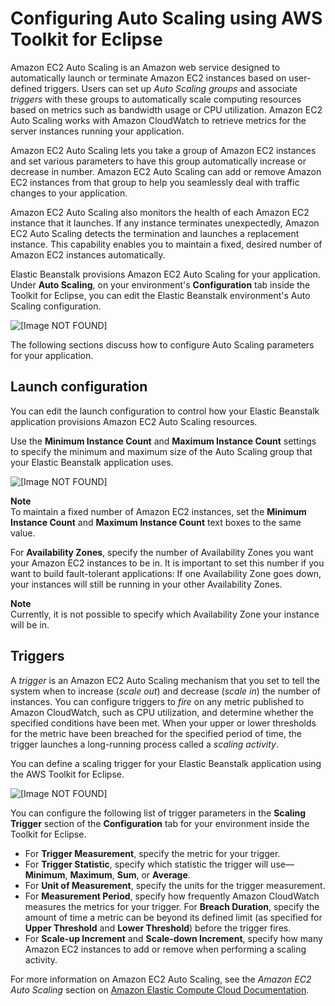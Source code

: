 # Configuring Auto Scaling using AWS Toolkit for Eclipse<a name="create_deploy_Java.managingappenv.as"></a>

Amazon EC2 Auto Scaling is an Amazon web service designed to automatically launch or terminate Amazon EC2 instances based on user\-defined triggers\. Users can set up *Auto Scaling groups* and associate *triggers* with these groups to automatically scale computing resources based on metrics such as bandwidth usage or CPU utilization\. Amazon EC2 Auto Scaling works with Amazon CloudWatch to retrieve metrics for the server instances running your application\.

 Amazon EC2 Auto Scaling lets you take a group of Amazon EC2 instances and set various parameters to have this group automatically increase or decrease in number\. Amazon EC2 Auto Scaling can add or remove Amazon EC2 instances from that group to help you seamlessly deal with traffic changes to your application\. 

 Amazon EC2 Auto Scaling also monitors the health of each Amazon EC2 instance that it launches\. If any instance terminates unexpectedly, Amazon EC2 Auto Scaling detects the termination and launches a replacement instance\. This capability enables you to maintain a fixed, desired number of Amazon EC2 instances automatically\. 

Elastic Beanstalk provisions Amazon EC2 Auto Scaling for your application\. Under **Auto Scaling**, on your environment's **Configuration** tab inside the Toolkit for Eclipse, you can edit the Elastic Beanstalk environment's Auto Scaling configuration\.

![\[Image NOT FOUND\]](http://docs.aws.amazon.com/elasticbeanstalk/latest/dg/images/aeb-eclipse-as.png)

The following sections discuss how to configure Auto Scaling parameters for your application\. 

## Launch configuration<a name="create_deploy_Java.managingappenv.as.launchconfig"></a>

You can edit the launch configuration to control how your Elastic Beanstalk application provisions Amazon EC2 Auto Scaling resources\. 

Use the **Minimum Instance Count** and **Maximum Instance Count** settings to specify the minimum and maximum size of the Auto Scaling group that your Elastic Beanstalk application uses\. 

![\[Image NOT FOUND\]](http://docs.aws.amazon.com/elasticbeanstalk/latest/dg/images/aeb-eclipse-as-instances.png)

**Note**  
To maintain a fixed number of Amazon EC2 instances, set the **Minimum Instance Count** and **Maximum Instance Count** text boxes to the same value\. 

For **Availability Zones**, specify the number of Availability Zones you want your Amazon EC2 instances to be in\. It is important to set this number if you want to build fault\-tolerant applications: If one Availability Zone goes down, your instances will still be running in your other Availability Zones\. 

**Note**  
 Currently, it is not possible to specify which Availability Zone your instance will be in\. 

## Triggers<a name="create_deploy_Java.managingappenv.as.trigger"></a>

 A *trigger* is an Amazon EC2 Auto Scaling mechanism that you set to tell the system when to increase \(*scale out*\) and decrease \(*scale in*\) the number of instances\. You can configure triggers to *fire* on any metric published to Amazon CloudWatch, such as CPU utilization, and determine whether the specified conditions have been met\. When your upper or lower thresholds for the metric have been breached for the specified period of time, the trigger launches a long\-running process called a *scaling activity*\. 

 You can define a scaling trigger for your Elastic Beanstalk application using the AWS Toolkit for Eclipse\. 

![\[Image NOT FOUND\]](http://docs.aws.amazon.com/elasticbeanstalk/latest/dg/images/aeb-eclipse-as-trigger.png)

 You can configure the following list of trigger parameters in the **Scaling Trigger** section of the **Configuration** tab for your environment inside the Toolkit for Eclipse\.
+ For **Trigger Measurement**, specify the metric for your trigger\. 
+ For **Trigger Statistic**, specify which statistic the trigger will use—**Minimum**, **Maximum**, **Sum**, or **Average**\. 
+ For **Unit of Measurement**, specify the units for the trigger measurement\. 
+ For **Measurement Period**, specify how frequently Amazon CloudWatch measures the metrics for your trigger\. For **Breach Duration**, specify the amount of time a metric can be beyond its defined limit \(as specified for **Upper Threshold** and **Lower Threshold**\) before the trigger fires\.
+ For **Scale\-up Increment** and **Scale\-down Increment**, specify how many Amazon EC2 instances to add or remove when performing a scaling activity\. 

For more information on Amazon EC2 Auto Scaling, see the *Amazon EC2 Auto Scaling* section on [Amazon Elastic Compute Cloud Documentation](https://aws.amazon.com/documentation/ec2/)\.